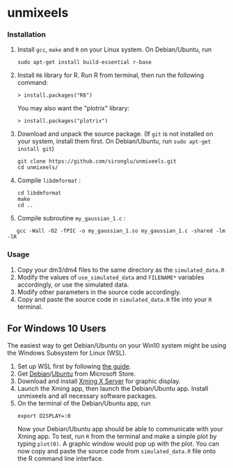 unmixeels
===
### Installation

1. Install `gcc`, `make` and `R` on your Linux system. 
   On Debian/Ubuntu, run 
   ```
   sudo apt-get install build-essential r-base
   ```
2. Install `R6` library for R. 
   Run R from terminal, then run the following command:
   ```
   > install.packages("R6")
   ```
   You may also want the "plotrix" library: 
   ```
   > install.packages("plotrix")
   ```
2. Download and unpack the source package. (If `git` is not installed on your system, install them first. On Debian/Ubuntu, run `sudo apt-get install git`)
   ```
   git clone https://github.com/sironglu/unmixeels.git
   cd unmixeels/
   ```
3. Compile `libdmformat` :
   ```
   cd libdmformat 
   make 
   cd ..
   ```
4. Compile subroutine `my_gaussian_1.c` :
```
   gcc -Wall -O2 -fPIC -o my_gaussian_1.so my_gaussian_1.c -shared -lm -lR
```

### Usage

1. Copy your dm3/dm4 files to the same directory as the `simulated_data.R`
2. Modify the values of `use_simulated_data` and `FILENAME*` variables accordingly, or use the simulated data. 
3. Modify other parameters in the source code accordingly. 
4. Copy and paste the source code in `simulated_data.R` file into your `R` terminal. 

## For Windows 10 Users

The easiest way to get Debian/Ubuntu on your Win10 system might be using the Windows Subsystem for Linux (WSL). 
1. Set up WSL first by following [the guide](https://docs.microsoft.com/en-us/windows/wsl/install-win10).
2. Get [Debian](https://www.microsoft.com/en-us/p/debian/9msvkqc78pk6)/[Ubuntu](https://www.microsoft.com/en-us/p/ubuntu/9nblggh4msv6) from Microsoft Store. 
3. Download and install [Xming X Server](https://sourceforge.net/projects/xming) for graphic display. 
4. Launch the Xming app, then launch the Debian/Ubuntu app. Install unmixeels and all necessary software packages. 
5. On the terminal of the Debian/Ubuntu app, run
   ```
   export DISPLAY=:0
   ```
   Now your Debian/Ubuntu app should be able to communicate with your Xming app. To test, run `R` from the terminal and make a simple plot by typing `plot(0)`. A graphic window would pop up with the plot. You can now copy and paste the source code from `simulated_data.R` file onto the R command line interface. 
